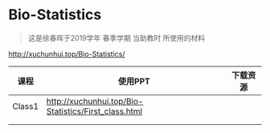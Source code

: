 # Bio-Statistics

> 这是徐春晖于2019学年 春季学期 当助教时 所使用的材料

http://xuchunhui.top/Bio-Statistics/

|   课程   |  使用PPT   |  下载资源    |
| ---- | ---- | ---- |
|  Class1    |    http://xuchunhui.top/Bio-Statistics/First_class.html  |      |
|      |      |      |
|      |      |      |
